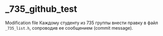 # _735_github_test
Modification file
Каждому студенту из 735 группы внести правку в файл `_735_list.h`, сопроводив ее сообщением (commit message).
